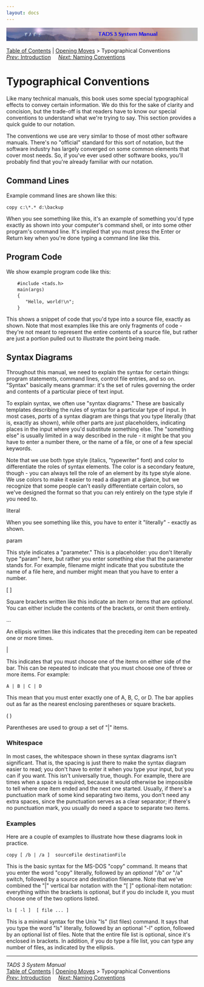 ```yaml
---
layout: docs
---
```

<div class="topbar">

<img src="topbar.jpg" data-border="0" />

</div>

<div class="nav">

<a href="toc.html" class="nav">Table of Contents</a> \|
<a href="begin.html" class="nav">Opening Moves</a> \> Typographical
Conventions  
<span class="navnp"><a href="intro.html" class="nav"><em>Prev:</em> Introduction</a>
   
<a href="naming.html" class="nav"><em>Next:</em> Naming Conventions</a>
    </span>

</div>



# Typographical Conventions

Like many technical manuals, this book uses some special typographical
effects to convey certain information. We do this for the sake of
clarity and concision, but the trade-off is that readers have to know
our special conventions to understand what we're trying to say. This
section provides a quick guide to our notation.

The conventions we use are very similar to those of most other software
manuals. There's no "official" standard for this sort of notation, but
the software industry has largely converged on some common elements that
cover most needs. So, if you've ever used other software books, you'll
probably find that you're already familiar with our notation.

## Command Lines

Example command lines are shown like this:

<div class="cmdline">

    copy c:\*.* d:\backup



When you see something like this, it's an example of something you'd
type exactly as shown into your computer's command shell, or into some
other program's command line. It's implied that you must press the Enter
or Return key when you're done typing a command line like this.

## Program Code

We show example program code like this:

```
    #include <tads.h>
    main(args)
    {
       "Hello, world!\n";
    }
```

This shows a snippet of code that you'd type into a source file, exactly
as shown. Note that most examples like this are only fragments of code -
they're not meant to represent the entire contents of a source file, but
rather are just a portion pulled out to illustrate the point being made.

## Syntax Diagrams

Throughout this manual, we need to explain the syntax for certain
things: program statements, command lines, control file entries, and so
on. "Syntax" basically means grammar: it's the set of rules governing
the order and contents of a particular piece of text input.

To explain syntax, we often use "syntax diagrams." These are basically
templates describing the rules of syntax for a particular type of input.
In most cases, *parts* of a syntax diagram are things that you type
literally (that is, exactly as shown), while other parts are just
placeholders, indicating places in the input where you'd substitute
something else. The "something else" is usually limited in a way
described in the rule - it might be that you have to enter a number
there, or the name of a file, or one of a few special keywords.

Note that we use both type style (italics, "typewriter" font) and color
to differentiate the roles of syntax elements. The color is a secondary
feature, though - you can always tell the role of an element by its type
style alone. We use colors to make it easier to read a diagram at a
glance, but we recognize that some people can't easily differentiate
certain colors, so we've designed the format so that you can rely
entirely on the type style if you need to.

<span class="synLit">literal</span>

When you see something like this, you have to enter it "literally" -
exactly as shown.

<span class="synPar">param</span>

This style indicates a "parameter." This is a placeholder: you don't
literally type "param" here, but rather you enter something else that
the parameter stands for. For example,
<span class="synPar">filename</span> might indicate that you substitute
the name of a file here, and <span class="synPar">number</span> might
mean that you have to enter a number.

<span class="synMark">\[ \]</span>

Square brackets written like this indicate an item or items that are
*optional*. You can either include the contents of the brackets, or omit
them entirely.

<span class="synMark">...</span>

An ellipsis written like this indicates that the preceding item can be
repeated one or more times.

<span class="synMark">\|</span>

This indicates that you must choose one of the items on either side of
the bar. This can be repeated to indicate that you must choose one of
three or more items. For example:

<div class="syntax">

    A | B | C | D

</div>

This mean that you must enter exactly one of A, B, C, or D. The bar
applies out as far as the nearest enclosing parentheses or square
brackets.

<span class="synMark">( )</span>

Parentheses are used to group a set of "\|" items.

### Whitespace

In most cases, the whitespace shown in these syntax diagrams isn't
significant. That is, the spacing is just there to make the syntax
diagram easier to read; you don't have to enter it when you type your
input, but you can if you want. This isn't universally true, though. For
example, there are times when a space is required, because it would
otherwise be impossible to tell where one item ended and the next one
started. Usually, if there's a punctuation mark of some kind separating
two items, you don't need any extra spaces, since the punctuation serves
as a clear separator; if there's no punctuation mark, you usually do
need a space to separate two items.

### Examples

Here are a couple of examples to illustrate how these diagrams look in
practice.

<div class="syntax">

    copy [ /b | /a ]  sourceFile destinationFile

</div>

This is the basic syntax for the MS-DOS "copy" command. It means that
you enter the word "copy" literally, followed by an *optional* "/b" *or*
"/a" switch, followed by a source and destination filename. Note that
we've combined the "\|" vertical bar notation with the "\[ \]"
optional-item notation: everything within the brackets is optional, but
if you do include it, you must choose one of the two options listed.

<div class="syntax">

    ls [ -l ]  [ file ... ] 

</div>

This is a minimal syntax for the Unix "ls" (list files) command. It says
that you type the word "ls" literally, followed by an optional "-l"
option, followed by an optional list of files. Note that the entire file
list is optional, since it's enclosed in brackets. In addition, if you
do type a file list, you can type any number of files, as indicated by
the ellipsis.

</div>

------------------------------------------------------------------------

<div class="navb">

*TADS 3 System Manual*  
<a href="toc.html" class="nav">Table of Contents</a> \|
<a href="begin.html" class="nav">Opening Moves</a> \> Typographical
Conventions  
<span class="navnp"><a href="intro.html" class="nav"><em>Prev:</em> Introduction</a>
   
<a href="naming.html" class="nav"><em>Next:</em> Naming Conventions</a>
    </span>

</div>
